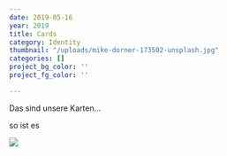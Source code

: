 ```yaml
---
date: 2019-05-16
year: 2019
title: Cards
category: Identity
thumbnail: "/uploads/mike-dorner-173502-unsplash.jpg"
categories: []
project_bg_color: ''
project_fg_color: ''

---
```

Das sind unsere Karten...

so ist es

![](/uploads/mike-dorner-173502-unsplash.jpg)
